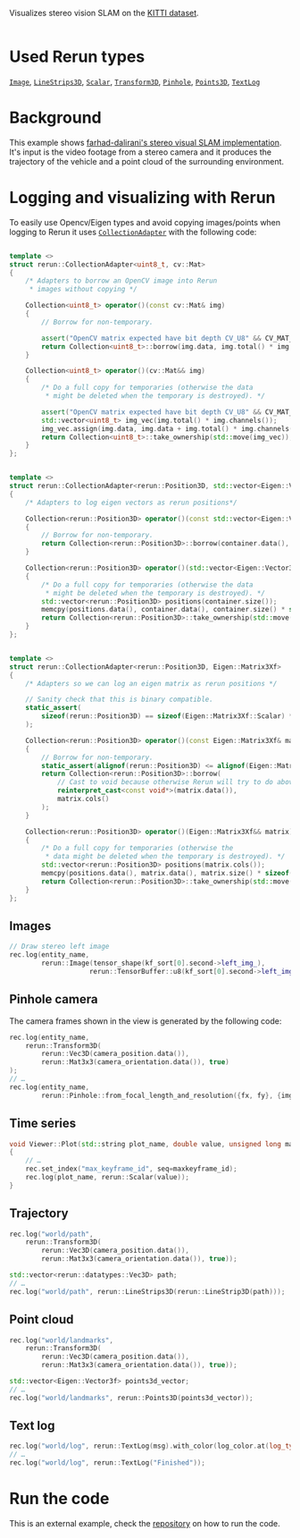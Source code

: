 <!--[metadata]
title = "Stereo vision SLAM"
source = "https://github.com/rerun-io/StereoVision-SLAM"
tags = ["3D", "Point cloud", "C++"]
thumbnail = "https://static.rerun.io/stereovision_slam/c36cfcf8bc7ec9f03b40559d596d7fee97907ba8/480w.png"
thumbnail_dimensions = [480, 273]
-->

Visualizes stereo vision SLAM on the [KITTI dataset](https://www.cvlibs.net/datasets/kitti/).

<picture>
  <img src="https://static.rerun.io/stereovision_slam_full/675db4870c12da348552ac9bcdf4c60228d77322/full.png" alt="">
  <source media="(max-width: 480px)" srcset="https://static.rerun.io/stereovision_slam_full/675db4870c12da348552ac9bcdf4c60228d77322/480w.png">
  <source media="(max-width: 768px)" srcset="https://static.rerun.io/stereovision_slam_full/675db4870c12da348552ac9bcdf4c60228d77322/768w.png">
  <source media="(max-width: 1024px)" srcset="https://static.rerun.io/stereovision_slam_full/675db4870c12da348552ac9bcdf4c60228d77322/1024w.png">
  <source media="(max-width: 1200px)" srcset="https://static.rerun.io/stereovision_slam_full/675db4870c12da348552ac9bcdf4c60228d77322/1200w.png">
</picture>

# Used Rerun types

[`Image`](https://www.rerun.io/docs/reference/types/archetypes/image), [`LineStrips3D`](https://rerun.io/docs/reference/types/archetypes/line_strips3d), [`Scalar`](https://rerun.io/docs/reference/types/archetypes/scalar), [`Transform3D`](https://rerun.io/docs/reference/types/archetypes/transform3d), [`Pinhole`](https://rerun.io/docs/reference/types/archetypes/pinhole), [`Points3D`](https://rerun.io/docs/reference/types/archetypes/points3d), [`TextLog`](https://rerun.io/docs/reference/types/archetypes/text_log)


# Background

This example shows [farhad-dalirani's stereo visual SLAM implementation](https://github.com/farhad-dalirani/StereoVision-SLAM). It's input is the video footage from a stereo camera and it produces the trajectory of the vehicle and a point cloud of the surrounding environment.

# Logging and visualizing with Rerun

To easily use Opencv/Eigen types and avoid copying images/points when logging to Rerun it uses [`CollectionAdapter`](https://ref.rerun.io/docs/cpp/stable/structrerun_1_1CollectionAdapter.html) with the following code:
```cpp

template <>
struct rerun::CollectionAdapter<uint8_t, cv::Mat>
{
    /* Adapters to borrow an OpenCV image into Rerun
     * images without copying */

    Collection<uint8_t> operator()(const cv::Mat& img)
    {
        // Borrow for non-temporary.

        assert("OpenCV matrix expected have bit depth CV_U8" && CV_MAT_DEPTH(img.type()) == CV_8U);
        return Collection<uint8_t>::borrow(img.data, img.total() * img.channels());
    }

    Collection<uint8_t> operator()(cv::Mat&& img)
    {
        /* Do a full copy for temporaries (otherwise the data
         * might be deleted when the temporary is destroyed). */

        assert("OpenCV matrix expected have bit depth CV_U8" && CV_MAT_DEPTH(img.type()) == CV_8U);
        std::vector<uint8_t> img_vec(img.total() * img.channels());
        img_vec.assign(img.data, img.data + img.total() * img.channels());
        return Collection<uint8_t>::take_ownership(std::move(img_vec));
    }
};


template <>
struct rerun::CollectionAdapter<rerun::Position3D, std::vector<Eigen::Vector3f>>
{
    /* Adapters to log eigen vectors as rerun positions*/

    Collection<rerun::Position3D> operator()(const std::vector<Eigen::Vector3f>& container)
    {
        // Borrow for non-temporary.
        return Collection<rerun::Position3D>::borrow(container.data(), container.size());
    }

    Collection<rerun::Position3D> operator()(std::vector<Eigen::Vector3f>&& container)
    {
        /* Do a full copy for temporaries (otherwise the data
         * might be deleted when the temporary is destroyed). */
        std::vector<rerun::Position3D> positions(container.size());
        memcpy(positions.data(), container.data(), container.size() * sizeof(Eigen::Vector3f));
        return Collection<rerun::Position3D>::take_ownership(std::move(positions));
    }
};


template <>
struct rerun::CollectionAdapter<rerun::Position3D, Eigen::Matrix3Xf>
{
    /* Adapters so we can log an eigen matrix as rerun positions */

    // Sanity check that this is binary compatible.
    static_assert(
        sizeof(rerun::Position3D) == sizeof(Eigen::Matrix3Xf::Scalar) * Eigen::Matrix3Xf::RowsAtCompileTime
    );

    Collection<rerun::Position3D> operator()(const Eigen::Matrix3Xf& matrix)
    {
        // Borrow for non-temporary.
        static_assert(alignof(rerun::Position3D) <= alignof(Eigen::Matrix3Xf::Scalar));
        return Collection<rerun::Position3D>::borrow(
            // Cast to void because otherwise Rerun will try to do above sanity checks with the wrong type (scalar).
            reinterpret_cast<const void*>(matrix.data()),
            matrix.cols()
        );
    }

    Collection<rerun::Position3D> operator()(Eigen::Matrix3Xf&& matrix)
    {
        /* Do a full copy for temporaries (otherwise the
         * data might be deleted when the temporary is destroyed). */
        std::vector<rerun::Position3D> positions(matrix.cols());
        memcpy(positions.data(), matrix.data(), matrix.size() * sizeof(rerun::Position3D));
        return Collection<rerun::Position3D>::take_ownership(std::move(positions));
    }
};

```

## Images
```cpp
// Draw stereo left image
rec.log(entity_name,
        rerun::Image(tensor_shape(kf_sort[0].second->left_img_),
                    rerun::TensorBuffer::u8(kf_sort[0].second->left_img_)));
```

## Pinhole camera

The camera frames shown in the view is generated by the following code:

```cpp
rec.log(entity_name,
    rerun::Transform3D(
        rerun::Vec3D(camera_position.data()),
        rerun::Mat3x3(camera_orientation.data()), true)
);
// …
rec.log(entity_name,
        rerun::Pinhole::from_focal_length_and_resolution({fx, fy}, {img_num_cols, img_num_rows}));
```

## Time series
```cpp
void Viewer::Plot(std::string plot_name, double value, unsigned long maxkeyframe_id)
{
    // …
    rec.set_index("max_keyframe_id", seq=maxkeyframe_id);
    rec.log(plot_name, rerun::Scalar(value));
}
```

## Trajectory
```cpp
rec.log("world/path",
    rerun::Transform3D(
        rerun::Vec3D(camera_position.data()),
        rerun::Mat3x3(camera_orientation.data()), true));

std::vector<rerun::datatypes::Vec3D> path;
// …
rec.log("world/path", rerun::LineStrips3D(rerun::LineStrip3D(path)));
```

## Point cloud
```cpp
rec.log("world/landmarks",
    rerun::Transform3D(
        rerun::Vec3D(camera_position.data()),
        rerun::Mat3x3(camera_orientation.data()), true));

std::vector<Eigen::Vector3f> points3d_vector;
// …
rec.log("world/landmarks", rerun::Points3D(points3d_vector));
```

## Text log

```cpp
rec.log("world/log", rerun::TextLog(msg).with_color(log_color.at(log_type)));
// …
rec.log("world/log", rerun::TextLog("Finished"));
```

# Run the code

This is an external example, check the [repository](https://github.com/rerun-io/StereoVision-SLAM) on how to run the code.
